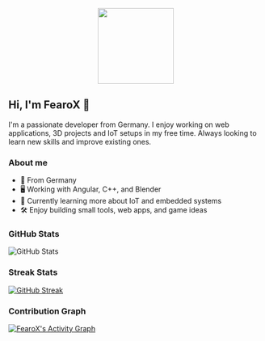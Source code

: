<p align="center">
  <img src="https://avatars.githubusercontent.com/u/124982279?v=4" width="150" />
</p>

## Hi, I'm FearoX 👋

I'm a passionate developer from Germany. I enjoy working on web applications, 3D projects and IoT setups in my free time. Always looking to learn new skills and improve existing ones.

### About me

- 📍 From Germany  
- 🖥️ Working with Angular, C++, and Blender  
- 📖 Currently learning more about IoT and embedded systems  
- 🛠️ Enjoy building small tools, web apps, and game ideas  

### GitHub Stats

![GitHub Stats](https://github-readme-stats.vercel.app/api?username=FearoXHD&show_icons=true&theme=default)

### Streak Stats

[![GitHub Streak](https://streak-stats.demolab.com?user=FearoXHD&theme=default)](https://git.io/streak-stats)



### Contribution Graph

[![FearoX's Activity Graph](https://github-readme-activity-graph.vercel.app/graph?username=FearoXHD&theme=hacker)](https://github.com/Ashutosh00710/github-readme-activity-graph)

<!--
**FearoXHD/FearoXHD** is a ✨ _special_ ✨ repository because its `README.md` (this file) appears on your GitHub profile.

Here are some ideas to get you started:

- 🔭 I’m currently working on ...
- 🌱 I’m currently learning ...
- 👯 I’m looking to collaborate on ...
- 🤔 I’m looking for help with ...
- 💬 Ask me about ...
- 📫 How to reach me: ...
- 😄 Pronouns: ...
- ⚡ Fun fact: ...
-->
